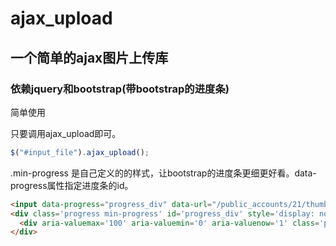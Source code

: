 ajax_upload
===========

## 一个简单的ajax图片上传库

### 依赖jquery和bootstrap(带bootstrap的进度条)

简单使用

只要调用ajax_upload即可。

``` javascript
$("#input_file").ajax_upload();
```

.min-progress 是自己定义的的样式，让bootstrap的进度条更细更好看。data-progress属性指定进度条的id。

``` html
<input data-progress="progress_div" data-url="/public_accounts/21/thumbs" id="image" name="image" type="file" />
<div class='progress min-progress' id='progress_div' style='display: none;'>
  <div aria-valuemax='100' aria-valuemin='0' aria-valuenow='1' class='progress-bar' role='progressbar' style='width: 0%;'></div>
</div>
```
